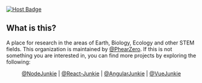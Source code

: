 [![Host Badge](https://img.shields.io/badge/pages-enabled-brightgreen?logo=cloudflare)](https://pages.cloudflare.com/)

## What is this?

A place for research in the areas of Earth, Biology, Ecology and other STEM fields. This organization is maintained
by [@PhearZero](https://github.com/PhearZero). If this is not something you are interested in, you can find more 
projects by exploring the following:

<p align="center">
  <a href="https://github.com/NodeJunkie">@NodeJunkie</a> |
  <a href="https://github.com/React-Junkie">@React-Junkie</a> |
  <a href="https://github.com/AngularJunkie">@AngularJunkie</a> |
  <a href="https://github.com/VueJunkie">@VueJunkie</a>
</p>
